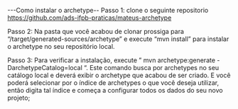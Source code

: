 ---Como instalar o archetype--
Passo 1: clone o seguinte repositorio https://github.com/ads-ifpb-praticas/mateus-archetype

Passo 2: Na pasta que você acabou de clonar prossiga para “/target/generated-sources/archetype” e execute “mvn install” para instalar o archetype no seu repositório local.

Passo 3: Para verificar a instalação, execute ” mvn archetype:generate -DarchetypeCatalog=local “. Este comando busca por archetypes no seu catálogo local e deverá exibir o archetype que acabou de ser criado. E você poderá selecionar por o índice de archetypes o que você deseja utilizar, então digita tal índice e começa a configurar todos os dados do seu novo projeto;

